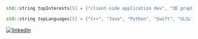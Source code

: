 ```C++
std::string topInterests[5] = {"client-side application dev", "3D graphics dev", "game dev", "data visualizations", "UI/UX"};

std::string topLanguages[5] = {"C++", "Java", "Python", "Swift", "GLSL"};
```
[![linkedin](https://img.shields.io/badge/-313131?style=flat-square&labelColor=313131&logo=LinkedIn&logoColor=white&color=313131)](https://www.linkedin.com/in/matt-thomas-dev/)  
